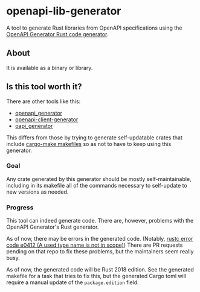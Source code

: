 # openapi-lib-generator

A tool to generate Rust libraries from OpenAPI specifications using the [OpenAPI Generator Rust code generator](https://openapi-generator.tech/docs/generators/rust/).

## About
It is available as a binary or library.

## Is this tool worth it?
There are other tools like this:

- [openapi_generator](https://crates.io/crates/openapi_generator)
- [openapi-client-generator](https://crates.io/crates/openapi-client-generator)
- [oapi_generator](https://crates.io/crates/oapi_generator) 

This differs from those by trying to generate self-updatable crates that include [cargo-make makefiles](https://github.com/sagiegurari/cargo-make) so as not to have to keep using this generator. 

### Goal
Any crate generated by this generator should be mostly self-maintainable, including in its makefile all of the commands necessary to self-update to new versions as needed.

### Progress

This tool can indeed generate code. There are, however, problems with the OpenAPI Generator's Rust generator.

As of now, there may be errors in the generated code. (Notably, [rustc error code e0412 (A used type name is not in scope)](https://doc.rust-lang.org/error_codes/E0412.html)) There are PR requests pending on that repo to fix these problems, but the maintainers seem really busy.  

As of now, the generated code will be Rust 2018 edition. See the generated makefile for a task that tries to fix this, but the generated Cargo toml will require a manual update of the `package.edition` field.


